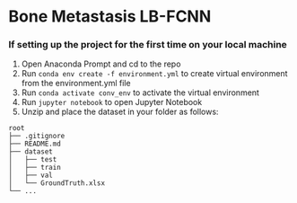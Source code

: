 # Bone Metastasis LB-FCNN

### If setting up the project for the first time on your local machine
1. Open Anaconda Prompt and cd to the repo
2. Run `conda env create -f environment.yml` to create virtual environment from the environment.yml file
3. Run `conda activate conv_env` to activate the virtual environment
4. Run `jupyter notebook` to open Jupyter Notebook
5. Unzip and place the dataset in your folder as follows:
```
root
├── .gitignore  
├── README.md  
├── dataset  
│   ├── test 
│   ├── train
│   ├── val  
│   └── GroundTruth.xlsx
└── ...
```
